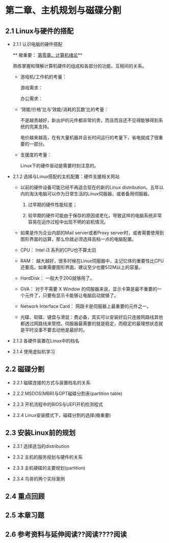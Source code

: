 # 第二章、主机规划与磁碟分割

## 2.1 Linux与硬件的搭配

- 2.1.1 认识电脑的硬件搭配

  ​** 极重要： [第零章、计算机绪论](http://linux.vbird.org/linux_basic/0105computers.php)**

  熟练掌握和理解计算机硬件的组成和各部分的功能、互相间的关系。

  - 游戏机/工作机的考量：

    游戏需求：

    办公需求：

  - ‘效能/价格’比与‘效能/消耗的瓦数’比的考量：

    不是越贵越好，新出炉的元件都非常的贵，而且而且还不见得能够得到系统的完美支持。

    电价越来越高，在有大量机器并且长时间运行的考量下，省电就成了很重要的一部分。

  - 支援度的考量：

    Linux下的硬件驱动是需要时刻注意的。

- 2.1.2 选择与Linux搭配的主机配置：硬件支援相关网站

  - 以前的硬件设备可能已经不再适合现在的新的Linux distribution。五年以内的淘汰电脑可以作为日常生活的Linux伺服器，或者备用伺服器。

    1. 过早期的硬件性能较差；

    2. 较早期的硬件可能由于保存的原因或老化，导致这样的电脑系统非常容易在运作过程中出现不明的宕机情况。

  - 如果是作为企业内部的Mail server或者Proxy server时，或者需要使用到图形界面的运算，那么你就必须选择高档一点的电脑配置。

  - CPU： Intel i3 系列的CPU也不算太旧

  - RAM： 越大越好，很多时候在Linux伺服器中，主记忆体的重要性比CPU还要高。如果需要图形界面，建议至少也要512M以上的容量。

  - HardDisk： 一般大于20G就够用了。

  - GVA： 对于不需要 X Window 的伺服器来说，显示卡算是最不重要的一个元件了，只要有显示卡能够让电脑启动就够了。

  - Network Interface Card： 网路卡是伺服器上最重要的元件之一。

  - 光碟、软碟、键盘与滑鼠：费必备，其实可以安装好后只连接网路线其他都透过网路线来管控。伺服器最需要的就是稳定，而稳定的最理想状态就是平时没事不要去动他是最好的。

- 2.1.3 各硬件装置在Linux中的档名

- 2.1.4 使用虚拟机学习

## 2.2 磁碟分割

- 2.2.1 磁碟连接的方式与装置档名的关系

- 2.2.2 MSDOS(MBR)与GPT磁碟分割表(partition table)

- 2.2.3 开机流程中的BIOS与UEFI开机检测程式

- 2.2.4 Linux安装模式下，磁碟分割的选择(极重要)

## 2.3 安装Linux前的规划

- 2.3.1 选择适当的distribution

- 2.3.2 主机的服务规划与硬件的关系

- 2.3.3 主机硬碟的主要规划(partition)

- 2.3.4 鸟哥的两个实际案例

## 2.4 重点回顾

## 2.5 本章习题

## 2.6 参考资料与延伸阅读??阅读????阅读